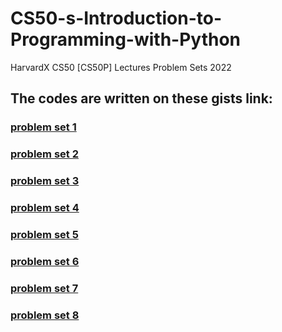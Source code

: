 # CS50-s-Introduction-to-Programming-with-Python
HarvardX CS50 [CS50P] Lectures Problem Sets 2022

## The codes are written on these gists link:
### [problem set 1](https://gist.github.com/denstream-io/a4388a6661c3507e754a752d6f364b9e)
### [problem set 2](https://gist.github.com/denstream-io/a4388a6661c3507e754a752d6f364b9e)
### [problem set 3](https://gist.github.com/denstream-io/a4388a6661c3507e754a752d6f364b9e)
### [problem set 4](https://gist.github.com/denstream-io/a4388a6661c3507e754a752d6f364b9e)
### [problem set 5](https://gist.github.com/denstream-io/a4388a6661c3507e754a752d6f364b9e)
### [problem set 6](https://gist.github.com/denstream-io/a4388a6661c3507e754a752d6f364b9e)
### [problem set 7](https://gist.github.com/denstream-io/a4388a6661c3507e754a752d6f364b9e)
### [problem set 8](https://gist.github.com/denstream-io/a4388a6661c3507e754a752d6f364b9e)

